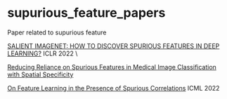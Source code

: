 # supurious_feature_papers
Paper related to supurious feature

[SALIENT IMAGENET: HOW TO DISCOVER SPURIOUS FEATURES IN DEEP LEARNING?](https://arxiv.org/pdf/2110.04301.pdf) ICLR 2022  \

[Reducing Reliance on Spurious Features in Medical Image Classification with Spatial Specificity](https://proceedings.mlr.press/v182/saab22a/saab22a.pdf) 

[On Feature Learning in the Presence of Spurious Correlations](https://arxiv.org/pdf/2210.11369.pdf) ICML 2022
